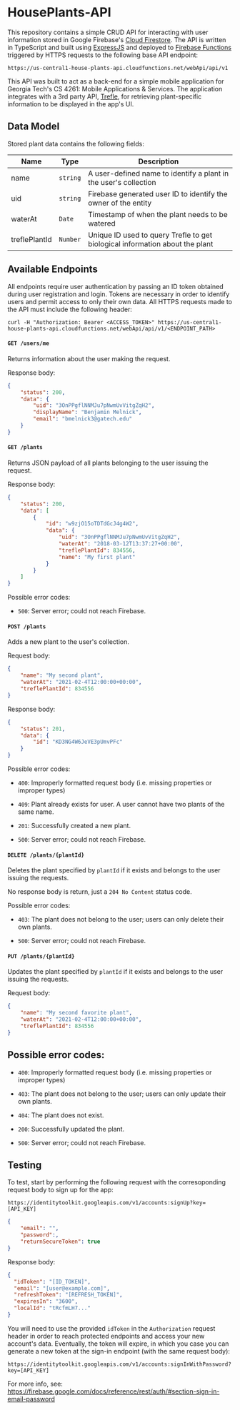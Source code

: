 # HousePlants-API

This repository contains a simple CRUD API for interacting with user information stored in Google Firebase's [Cloud Firestore](https://cloud.google.com/firestore). The API is written in TypeScript and built using [ExpressJS](https://expressjs.com/) and deployed to [Firebase Functions](https://firebase.google.com/docs/functions) triggered by HTTPS requests to the following base API endpoint:

```http
https://us-central1-house-plants-api.cloudfunctions.net/webApi/api/v1
```

This API was built to act as a back-end for a simple mobile application for Georgia Tech's CS 4261: Mobile Applications & Services. The application integrates with a 3rd party API, [Trefle](https://docs.trefle.io/), for retrieving plant-specific information to be displayed in the app's UI.

## Data Model

Stored plant data contains the following fields:

| **Name**      | **Type** | **Description**                                                              |
| ------------- | -------- | ---------------------------------------------------------------------------- |
| name          | `string` | A user-defined name to identify a plant in the user's collection             |
| uid           | `string` | Firebase generated user ID to identify the owner of the entity               |
| waterAt       | `Date`   | Timestamp of when the plant needs to be watered                              |
| treflePlantId | `Number` | Unique ID used to query Trefle to get biological information about the plant |

## Available Endpoints

All endpoints require user authentication by passing an ID token obtained during user registration and login. Tokens are necessary in order to identify users and permit access to only their own data. All HTTPS requests made to the API must include the following header:

```http
curl -H "Authorization: Bearer <ACCESS_TOKEN>" https://us-central1-house-plants-api.cloudfunctions.net/webApi/api/v1/<ENDPOINT_PATH>
```

#### `GET /users/me`

Returns information about the user making the request.

Response body:

```json
{
    "status": 200,
    "data": {
        "uid": "3OnPPgflNNMJu7pNwmUvVitgZqH2",
        "displayName": "Benjamin Melnick",
        "email": "bmelnick3@gatech.edu"
    }
}
```

#### `GET /plants`

Returns JSON payload of all plants belonging to the user issuing the request.

Response body:

```json
{
    "status": 200,
    "data": [
        {
            "id": "w9zjO15oTDTdGcJ4g4W2",
            "data": {
                "uid": "3OnPPgflNNMJu7pNwmUvVitgZqH2",
                "waterAt": "2018-03-12T13:37:27+00:00",
                "treflePlantId": 834556,
                "name": "My first plant"
            }
        }
    ]
}
```

Possible error codes:

- `500`: Server error; could not reach Firebase.

#### `POST /plants`

Adds a new plant to the user's collection.

Request body:

```json
{
    "name": "My second plant",
    "waterAt": "2021-02-4T12:00:00+00:00",
    "treflePlantId": 834556
}
```

Response body:

```json
{
    "status": 201,
    "data": {
        "id": "KD3NG4W6JeVE3pUmvPFc"
    }
}
```

Possible error codes:

- `400`: Improperly formatted request body (i.e. missing properties or improper types)

- `409`: Plant already exists for user. A user cannot have two plants of the same name.

- `201`: Successfully created a new plant.

- `500`: Server error; could not reach Firebase.

#### `DELETE /plants/{plantId}`

Deletes the plant specified by `plantId` if it exists and belongs to the user issuing the requests.

No response body is return, just a `204 No Content` status code.

Possible error codes:

- `403`: The plant does not belong to the user; users can only delete their own plants.

- `500`: Server error; could not reach Firebase.

#### `PUT /plants/{plantId}`

Updates the plant specified by `plantId` if it exists and belongs to the user issuing the requests.

Request body:

```json
{
    "name": "My second favorite plant",
    "waterAt": "2021-02-4T12:00:00+00:00",
    "treflePlantId": 834556
}
```

## Possible error codes:

- `400`: Improperly formatted request body (i.e. missing properties or improper types)

- `403`: The plant does not belong to the user; users can only update their own plants.

- `404`: The plant does not exist. 

- `200`: Successfully updated the plant.

- `500`: Server error; could not reach Firebase.

## Testing

To test, start by performing the following request with the corresoponding request body to sign up for the app:

```http
https://identitytoolkit.googleapis.com/v1/accounts:signUp?key=[API_KEY]
```

```json
{
    "email": "",
    "password":,
    "returnSecureToken": true
}
```

Response body:

```json
{
  "idToken": "[ID_TOKEN]",
  "email": "[user@example.com]",
  "refreshToken": "[REFRESH_TOKEN]",
  "expiresIn": "3600",
  "localId": "tRcfmLH7..."
}
```

You will need to use the provided `idToken` in the `Authorization` request header in order to reach protected endpoints and access your new account's data. Eventually, the token will expire, in which you case you can generate a new token at the sign-in endpoint (with the same request body): 

```http
https://identitytoolkit.googleapis.com/v1/accounts:signInWithPassword?key=[API_KEY]
```

For more info, see: https://firebase.google.com/docs/reference/rest/auth/#section-sign-in-email-password
